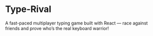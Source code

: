 # Type-Rival
A fast-paced multiplayer typing game built with React — race against friends and prove who’s the real keyboard warrior!
